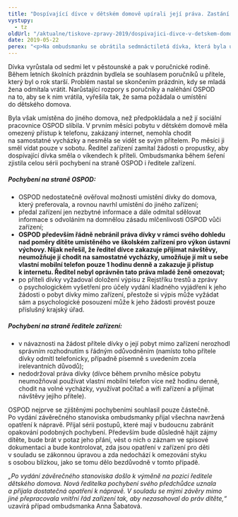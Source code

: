 ```yaml
---
title: "Dospívající dívce v dětském domově upírali její práva. Zastání našla u ombudsmanky"
vystupy:
  - tz
oldUrl: "/aktualne/tiskove-zpravy-2019/dospivajici-divce-v-detskem-domove-upirali-jeji-prava-zastani-nasla-u-ombudsmanky"
date: 2019-05-22
perex: "<p>Na ombudsmanku se obrátila sedmnáctiletá dívka, která byla umístěna do dětského domova. Podle svých slov byla do domova umístěna poté, co její poručníci nesouhlasili s tím, aby bydlela u svého již zletilého přítele.  Po umístění do dětského domova jí ředitel zařízení zakázal se s přítelem stýkat, měla omezený přístup k telefonu a nesměla používat internet. Dívka byla navíc umístěna do jiného dětského domova, než si sama přála, a musela kvůli tomu změnit také školu. Ombudsmanka během svého šetření zjistila celou řadu pochybení, kterých se vůči dospívající ženě dopustil jak orgán sociálně-právní ochrany dětí (OSPOD), tak ředitel dětského domova, do kterého byla mladá žena umístěna. </p>"
---
```


<!-- imported from the old website -->

<p>Dívka vyrůstala od sedmi let v pěstounské a pak v poručnické rodině. Během letních školních prázdnin bydlela se souhlasem poručníků u přítele, který byl o rok starší. Problém nastal se skončením prázdnin, kdy se mladá žena odmítala vrátit. Narůstající rozpory s poručníky a naléhání OSPOD na to, aby se k nim vrátila, vyřešila tak, že sama požádala o umístění do dětského domova.</p> <p>Byla však umístěna do jiného domova, než předpokládala a než jí sociální pracovnice OSPOD slíbila. V prvním měsíci pobytu v dětském domově měla omezený přístup k telefonu, zakázaný internet, nemohla chodit na samostatné vycházky a nesměla se vidět se svým přítelem. Po měsíci ji směl vídat pouze v sobotu. Ředitel zařízení zamítal žádosti o propustky, aby dospívající dívka směla o víkendech k příteli. Ombudsmanka během šeření zjistila celou sérii pochybení na straně OSPOD i ředitele zařízení.</p> <h5>Pochybení na straně OSPOD:</h5> <p></p><ul><li>OSPOD nedostatečně ověřoval možnosti umístění dívky do domova, který preferovala, a rovnou navrhl umístění do jiného zařízení;</li><li>předal zařízení jen nezbytné informace a dále odmítal sdělovat informace s odvoláním na domnělou zásadu mlčenlivosti OSPOD vůči zařízení;</li><li><b>OSPOD především řádně nebránil práva dívky v rámci svého dohledu nad poměry dítěte umístěného ve školském zařízení pro výkon ústavní výchovy. Nijak neřešil, že ředitel dívce zakazuje přijímat návštěvy, neumožňuje jí chodit na samostatné vycházky, umožňuje jí mít u sebe vlastní mobilní telefon pouze 1 hodinu denně a zakazuje ji přístup k internetu. Ředitel nebyl oprávněn tato práva mladé ženě omezovat;</b></li><li>po příteli dívky vyžadoval doložení výpisu z Rejstříku trestů a zprávy o psychologickém vyšetření pro účely vydání kladného vyjádření k jeho žádosti o pobyt dívky mimo zařízení, přestože si výpis může vyžádat sám a psychologické posouzení může k jeho žádosti provést pouze příslušný krajský úřad.</li></ul> <h5>Pochybení na straně ředitele zařízení:</h5> <p></p><ul><li>v návaznosti na žádost přítele dívky o její pobyt mimo zařízení nerozhodl správním rozhodnutím s řádným odůvodněním (namísto toho přítele dívky odmítl telefonicky, případně písemně s uvedením zcela irelevantních důvodů);</li><li>nedodržoval práva dívky (dívce během prvního měsíce pobytu neumožňoval používat vlastní mobilní telefon více než hodinu denně, chodit na volné vycházky, využívat počítač a wifi zařízení a přijímat návštěvy jejího přítele).</li></ul> <p>OSPOD nejprve se zjištěnými pochybeními souhlasil pouze částečně. Po vydání závěrečného stanoviska ombudsmanky přijal všechna navržená opatření k nápravě. Přijal sérii postupů, které mají v budoucnu zabránit opakování podobných pochybení. Především bude důsledně hájit zájmy dítěte, bude brát v potaz jeho přání, vést o nich o záznam ve spisové dokumentaci a bude kontrolovat, zda jsou opatření v zařízení pro děti v souladu se zákonnou úpravou a zda nedochází k omezování styku s osobou blízkou, jako se tomu dělo bezdůvodně v tomto případě. </p> <p><i>„Po vydání závěrečného stanoviska došlo k výměně na pozici ředitele dětského domova. Nová ředitelka pochybení svého předchůdce uznala a přijala dostatečná opatření k nápravě. V souladu se mými závěry mimo jiné přepracovala vnitřní řád zařízení tak, aby nezasahoval do práv dítěte,“</i> uzavírá případ ombudsmanka Anna Šabatová.  </p>
